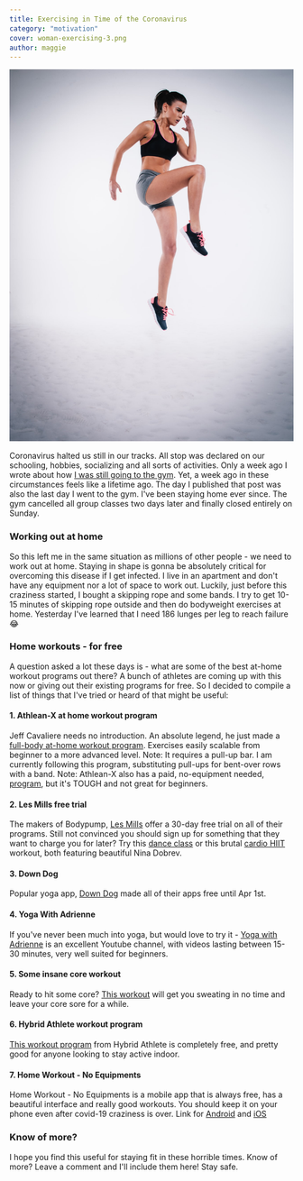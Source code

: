 ```yaml
---
title: Exercising in Time of the Coronavirus
category: "motivation"
cover: woman-exercising-3.png
author: maggie
---
```

![Woman Exercising](./woman-exercising.png "Woman Exercising")

Coronavirus halted us still in our tracks. All stop was declared on our schooling, hobbies, socializing and all sorts of activities.
Only a week ago I wrote about how [I was still going to the gym](https://maggiesfitness.net/going-to-the-gym-coronavirus/). Yet, a week ago in these circumstances feels like a lifetime ago. 
The day I published that post was also the last day I went to the gym. I've been staying home ever since. The gym cancelled all group classes two days later and finally 
closed entirely on Sunday.

### Working out at home
So this left me in the same situation as millions of other people - we need to work out at home. Staying in shape is gonna be absolutely critical for overcoming
this disease if I get infected. I live in an apartment and don't have any equipment nor a lot of space to work out. Luckily, just before this craziness started, I bought a skipping rope and some bands. I try to get 
10-15 minutes of skipping rope outside and then do bodyweight exercises at home. Yesterday I've learned that I need 186 lunges per leg to reach failure :joy:

### Home workouts - for free
A question asked a lot these days is - what are some of the best at-home workout programs out there? A bunch of athletes are coming up with this now
or giving out their existing programs for free. So I decided to compile a list of things that I've tried or heard of that might be useful:

#### 1. Athlean-X at home workout program
Jeff Cavaliere needs no introduction. An absolute legend, he just made a [full-body at-home workout program](https://www.youtube.com/watch?v=vc1E5CfRfos). Exercises easily scalable from beginner to a more advanced level. Note: It requires a pull-up bar.
I am currently following this program, substituting pull-ups for bent-over rows with a band.
Note: Athlean-X also has a paid, no-equipment needed, [program](https://athleanx.com/xero), but it's TOUGH and not great for beginners.

#### 2. Les Mills free trial
The makers of Bodypump, [Les Mills](https://www.lesmillsondemand.com/) offer a 30-day free trial on all of their programs. 
Still not convinced you should sign up for something that they want to charge you for later? Try this [dance class](https://www.youtube.com/watch?v=Srd6TwU6UoI) or this brutal [cardio HIIT](https://www.youtube.com/watch?v=ZMO_XC9w7Lw) workout, 
both featuring beautiful Nina Dobrev.

#### 3. Down Dog
Popular yoga app, [Down Dog](https://www.downdogapp.com/) made all of their apps free until Apr 1st.

#### 4. Yoga With Adrienne
If you've never been much into yoga, but would love to try it - [Yoga with Adrienne](https://www.youtube.com/user/yogawithadriene) is an excellent Youtube channel, 
with videos lasting between 15-30 minutes, very well suited for beginners.

#### 5. Some insane core workout
Ready to hit some core? [This workout](https://www.youtube.com/watch?v=dJlFmxiL11s) will get you sweating in no time and leave your core sore for a while.

#### 6. Hybrid Athlete workout program
[This workout program](https://thehybridathlete.com/bodyweight-training-plan/) from Hybrid Athlete is completely free, and pretty good for anyone looking to stay active indoor.

#### 7. Home Workout - No Equipments
Home Workout - No Equipments is a mobile app that is always free, has a beautiful interface and really good workouts. You should keep it on your phone even after covid-19 craziness is over.
Link for [Android](https://play.google.com/store/apps/details?id=homeworkout.homeworkouts.noequipment&hl=en) and [iOS](https://apps.apple.com/us/app/home-workout-no-equipments/id1313192037)

### Know of more?
I hope you find this useful for staying fit in these horrible times. Know of more? Leave a comment and I'll include them here! Stay safe.

